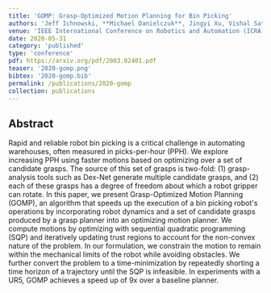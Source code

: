 ```yaml
---
title: 'GOMP: Grasp-Optimized Motion Planning for Bin Picking'
authors: 'Jeff Ichnowski, **Michael Danielczuk**, Jingyi Xu, Vishal Satish, Ken Goldberg'
venue: 'IEEE International Conference on Robotics and Automation (ICRA)'
date: 2020-05-31
category: 'published'
type: 'conference'
pdf: https://arxiv.org/pdf/2003.02401.pdf
teaser: '2020-gomp.png'
bibtex: '2020-gomp.bib'
permalink: /publications/2020-gomp
collection: publications
---
```


Abstract
-------
Rapid and reliable robot bin picking is a critical challenge in automating warehouses, often measured in picks-per-hour (PPH). We explore increasing PPH using faster motions based on optimizing over a set of candidate grasps. The source of this set of grasps is two-fold: (1) grasp-analysis tools such as Dex-Net generate multiple candidate grasps, and (2) each of these grasps has a degree of freedom about which a robot gripper can rotate. In this paper, we present Grasp-Optimized Motion Planning (GOMP), an algorithm that speeds up the execution of a bin picking robot's operations by incorporating robot dynamics and a set of candidate grasps produced by a grasp planner into an optimizing motion planner. We compute motions by optimizing with sequential quadratic programming (SQP) and iteratively updating trust regions to account for the non-convex nature of the problem.  In our formulation, we constrain the motion to remain within the mechanical limits of the robot while avoiding obstacles.  We further convert the problem to a time-minimization by repeatedly shorting a time horizon of a trajectory until the SQP is infeasible.  In experiments with a UR5, GOMP achieves a speed up of 9x over a baseline planner.
